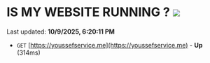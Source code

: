 # IS MY WEBSITE RUNNING ? [![](https://img.shields.io/static/v1?label=Sponsor&message=%E2%9D%A4&logo=GitHub&color=%23fe8e86)](https://github.com/sponsors/Youssef-Lehmam)

Last updated: **10/9/2025, 6:20:11 PM**

- `GET` [https://youssefservice.me](https://youssefservice.me) - **Up** (314ms)
